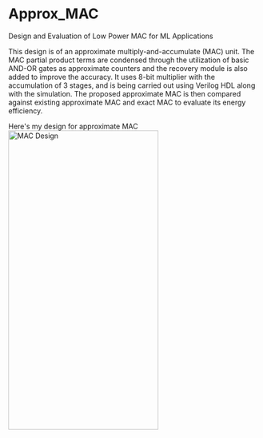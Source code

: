 # Approx_MAC
Design and Evaluation of Low Power MAC for ML Applications

This design is of an approximate multiply-and-accumulate (MAC) unit. 
The MAC partial product terms are condensed through the utilization of basic AND-OR gates as approximate counters and the recovery module is also added to improve the accuracy.
It uses 8-bit multiplier with the accumulation of 3 stages, and is being carried out using Verilog HDL along with the simulation.
The proposed approximate MAC is then compared against existing approximate MAC and exact MAC to evaluate its energy efficiency.

Here's my design for approximate MAC
<img src="[images/photo.png](https://github.com/user-attachments/assets/ce3f87dd-f2a1-42a2-b73f-27a47b4a0733)" alt="MAC Design" width="300" height="600"/>

